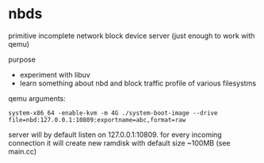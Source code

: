 # nbds
primitive incomplete network block device server (just enough to work with qemu)

purpose
 - experiment with libuv
 - learn something about nbd and block traffic profile of various filesystms

qemu arguments:
```
system-x86_64 -enable-kvm -m 4G ./system-boot-image --drive file=nbd:127.0.0.1:10809:exportname=abc,format=raw
```
server will by default listen on 127.0.0.1:10809. for every incoming connection it will create new ramdisk with default size ~100MB (see main.cc)

